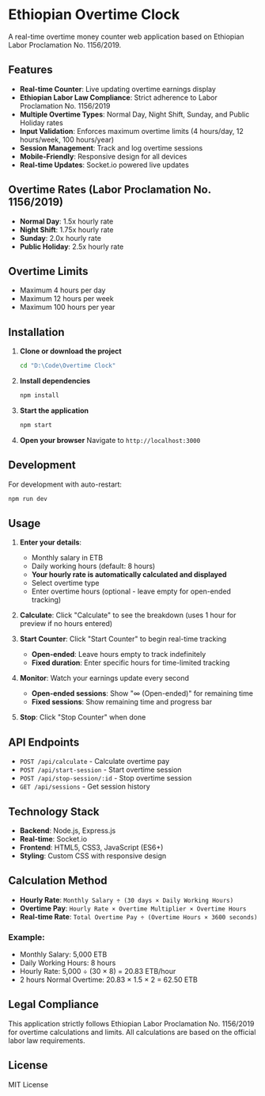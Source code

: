 # Ethiopian Overtime Clock

A real-time overtime money counter web application based on Ethiopian Labor Proclamation No. 1156/2019.

## Features

- **Real-time Counter**: Live updating overtime earnings display
- **Ethiopian Labor Law Compliance**: Strict adherence to Labor Proclamation No. 1156/2019
- **Multiple Overtime Types**: Normal Day, Night Shift, Sunday, and Public Holiday rates
- **Input Validation**: Enforces maximum overtime limits (4 hours/day, 12 hours/week, 100 hours/year)
- **Session Management**: Track and log overtime sessions
- **Mobile-Friendly**: Responsive design for all devices
- **Real-time Updates**: Socket.io powered live updates

## Overtime Rates (Labor Proclamation No. 1156/2019)

- **Normal Day**: 1.5x hourly rate
- **Night Shift**: 1.75x hourly rate  
- **Sunday**: 2.0x hourly rate
- **Public Holiday**: 2.5x hourly rate

## Overtime Limits

- Maximum 4 hours per day
- Maximum 12 hours per week
- Maximum 100 hours per year

## Installation

1. **Clone or download the project**
   ```bash
   cd "D:\Code\Overtime Clock"
   ```

2. **Install dependencies**
   ```bash
   npm install
   ```

3. **Start the application**
   ```bash
   npm start
   ```

4. **Open your browser**
   Navigate to `http://localhost:3000`

## Development

For development with auto-restart:
```bash
npm run dev
```

## Usage

1. **Enter your details**:
   - Monthly salary in ETB
   - Daily working hours (default: 8 hours)
   - **Your hourly rate is automatically calculated and displayed**
   - Select overtime type
   - Enter overtime hours (optional - leave empty for open-ended tracking)

2. **Calculate**: Click "Calculate" to see the breakdown (uses 1 hour for preview if no hours entered)

3. **Start Counter**: Click "Start Counter" to begin real-time tracking
   - **Open-ended**: Leave hours empty to track indefinitely
   - **Fixed duration**: Enter specific hours for time-limited tracking

4. **Monitor**: Watch your earnings update every second
   - **Open-ended sessions**: Show "∞ (Open-ended)" for remaining time
   - **Fixed sessions**: Show remaining time and progress bar

5. **Stop**: Click "Stop Counter" when done

## API Endpoints

- `POST /api/calculate` - Calculate overtime pay
- `POST /api/start-session` - Start overtime session
- `POST /api/stop-session/:id` - Stop overtime session
- `GET /api/sessions` - Get session history

## Technology Stack

- **Backend**: Node.js, Express.js
- **Real-time**: Socket.io
- **Frontend**: HTML5, CSS3, JavaScript (ES6+)
- **Styling**: Custom CSS with responsive design

## Calculation Method

- **Hourly Rate**: `Monthly Salary ÷ (30 days × Daily Working Hours)`
- **Overtime Pay**: `Hourly Rate × Overtime Multiplier × Overtime Hours`
- **Real-time Rate**: `Total Overtime Pay ÷ (Overtime Hours × 3600 seconds)`

### Example:
- Monthly Salary: 5,000 ETB
- Daily Working Hours: 8 hours
- Hourly Rate: 5,000 ÷ (30 × 8) = 20.83 ETB/hour
- 2 hours Normal Overtime: 20.83 × 1.5 × 2 = 62.50 ETB

## Legal Compliance

This application strictly follows Ethiopian Labor Proclamation No. 1156/2019 for overtime calculations and limits. All calculations are based on the official labor law requirements.

## License

MIT License
